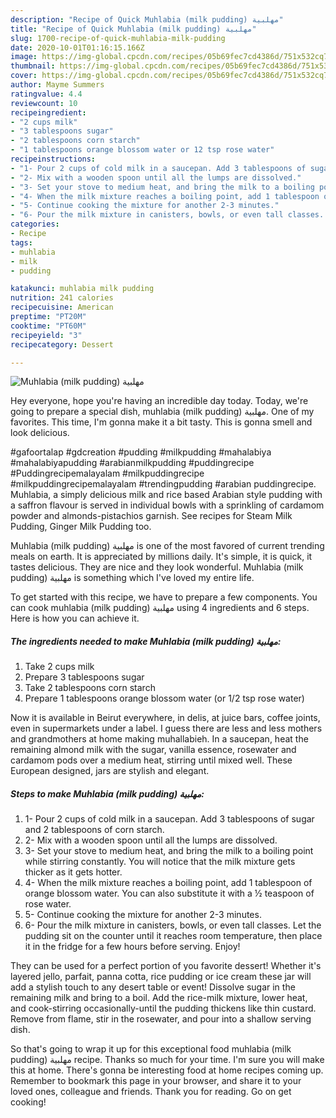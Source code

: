 ```yaml
---
description: "Recipe of Quick Muhlabia (milk pudding) مهلبية"
title: "Recipe of Quick Muhlabia (milk pudding) مهلبية"
slug: 1700-recipe-of-quick-muhlabia-milk-pudding
date: 2020-10-01T01:16:15.166Z
image: https://img-global.cpcdn.com/recipes/05b69fec7cd4386d/751x532cq70/muhlabia-milk-pudding-مهلبية-recipe-main-photo.jpg
thumbnail: https://img-global.cpcdn.com/recipes/05b69fec7cd4386d/751x532cq70/muhlabia-milk-pudding-مهلبية-recipe-main-photo.jpg
cover: https://img-global.cpcdn.com/recipes/05b69fec7cd4386d/751x532cq70/muhlabia-milk-pudding-مهلبية-recipe-main-photo.jpg
author: Mayme Summers
ratingvalue: 4.4
reviewcount: 10
recipeingredient:
- "2 cups milk"
- "3 tablespoons sugar"
- "2 tablespoons corn starch"
- "1 tablespoons orange blossom water or 12 tsp rose water"
recipeinstructions:
- "1- Pour 2 cups of cold milk in a saucepan. Add 3 tablespoons of sugar and 2 tablespoons of corn starch."
- "2- Mix with a wooden spoon until all the lumps are dissolved."
- "3- Set your stove to medium heat, and bring the milk to a boiling point while stirring constantly. You will notice that the milk mixture gets thicker as it gets hotter."
- "4- When the milk mixture reaches a boiling point, add 1 tablespoon of orange blossom water. You can also substitute it with a ½ teaspoon of rose water."
- "5- Continue cooking the mixture for another 2-3 minutes."
- "6- Pour the milk mixture in canisters, bowls, or even tall classes. Let the pudding sit on the counter until it reaches room temperature, then place it in the fridge for a few hours before serving. Enjoy!"
categories:
- Recipe
tags:
- muhlabia
- milk
- pudding

katakunci: muhlabia milk pudding 
nutrition: 241 calories
recipecuisine: American
preptime: "PT20M"
cooktime: "PT60M"
recipeyield: "3"
recipecategory: Dessert

---
```



![Muhlabia (milk pudding) مهلبية](https://img-global.cpcdn.com/recipes/05b69fec7cd4386d/751x532cq70/muhlabia-milk-pudding-مهلبية-recipe-main-photo.jpg)

Hey everyone, hope you're having an incredible day today. Today, we're going to prepare a special dish, muhlabia (milk pudding) مهلبية. One of my favorites. This time, I'm gonna make it a bit tasty. This is gonna smell and look delicious.

#gafoortalap #gdcreation #pudding #milkpudding #mahalabiya #mahalabiyapudding #arabianmilkpudding #puddingrecipe #Puddingrecipemalayalam #milkpuddingrecipe #milkpuddingrecipemalayalam #trendingpudding #arabian puddingrecipe. Muhlabia, a simply delicious milk and rice based Arabian style pudding with a saffron flavour is served in individual bowls with a sprinkling of cardamom powder and almonds-pistachios garnish. See recipes for Steam Milk Pudding, Ginger Milk Pudding too.

Muhlabia (milk pudding) مهلبية is one of the most favored of current trending meals on earth. It is appreciated by millions daily. It's simple, it is quick, it tastes delicious. They are nice and they look wonderful. Muhlabia (milk pudding) مهلبية is something which I've loved my entire life.


To get started with this recipe, we have to prepare a few components. You can cook muhlabia (milk pudding) مهلبية using 4 ingredients and 6 steps. Here is how you can achieve it.

<!--inarticleads1-->

##### The ingredients needed to make Muhlabia (milk pudding) مهلبية:

1. Take 2 cups milk
1. Prepare 3 tablespoons sugar
1. Take 2 tablespoons corn starch
1. Prepare 1 tablespoons orange blossom water (or 1/2 tsp rose water)


Now it is available in Beirut everywhere, in delis, at juice bars, coffee joints, even in supermarkets under a label. I guess there are less and less mothers and grandmothers at home making muhallabieh. In a saucepan, heat the remaining almond milk with the sugar, vanilla essence, rosewater and cardamom pods over a medium heat, stirring until mixed well. These European designed, jars are stylish and elegant. 

<!--inarticleads2-->

##### Steps to make Muhlabia (milk pudding) مهلبية:

1. 1- Pour 2 cups of cold milk in a saucepan. Add 3 tablespoons of sugar and 2 tablespoons of corn starch.
1. 2- Mix with a wooden spoon until all the lumps are dissolved.
1. 3- Set your stove to medium heat, and bring the milk to a boiling point while stirring constantly. You will notice that the milk mixture gets thicker as it gets hotter.
1. 4- When the milk mixture reaches a boiling point, add 1 tablespoon of orange blossom water. You can also substitute it with a ½ teaspoon of rose water.
1. 5- Continue cooking the mixture for another 2-3 minutes.
1. 6- Pour the milk mixture in canisters, bowls, or even tall classes. Let the pudding sit on the counter until it reaches room temperature, then place it in the fridge for a few hours before serving. Enjoy!


They can be used for a perfect portion of you favorite dessert! Whether it&#39;s layered jello, parfait, panna cotta, rice pudding or ice cream these jar will add a stylish touch to any desert table or event! Dissolve sugar in the remaining milk and bring to a boil. Add the rice-milk mixture, lower heat, and cook-stirring occasionally-until the pudding thickens like thin custard. Remove from flame, stir in the rosewater, and pour into a shallow serving dish. 

So that's going to wrap it up for this exceptional food muhlabia (milk pudding) مهلبية recipe. Thanks so much for your time. I'm sure you will make this at home. There's gonna be interesting food at home recipes coming up. Remember to bookmark this page in your browser, and share it to your loved ones, colleague and friends. Thank you for reading. Go on get cooking!
